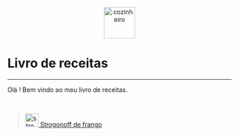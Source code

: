 

<p align="center">
<img src="file://imagens/cozinheiro.jpg" alt="cozinheiro" width="70px" align="center" />
</p>

# Livro de receitas 
---
Olá ! Bem vindo ao meu livro de receitas.

<br/>

> [<img src="file://imagens/strogonoff-de-frango.jpg" alt="strogonoff-de-frango" width="30px" /> Strogonoff de frango ](file://receitas/strogonoff.md)
>
>
